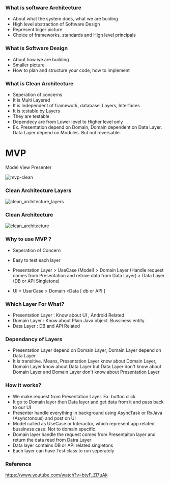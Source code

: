 ### What is software Architecture
- About what the system does, what we are buiding
- High level abstraction of Software Design
- Represent biger picture
- Choice of frameworks, standards and High level principals
  
### What is Software Design
- About how we are building
- Smaller picture
- How to plan and structure your code, how to implement

### What is Clean Architecture
- Seperation of concerns
- It is Multi Layered
- It is Independent of framework, database, Layers, Interfaces
- It is testable by Layers
- They are testable
- Dependecy are from Lower level to Higher level only
- Ex. Presentation depend on Domain, Domain dependent on Data Layer. Data Layer depend on Modules. But not reversable.
  
# MVP
Model View Presenter

![mvp-clean](https://github.com/NrupParikh/MVP/assets/108717119/68400355-3881-40e7-9e2f-1f099a19cf81)


### Clean Architecture Layers

![clean_architecture_layers](https://github.com/NrupParikh/MVP/assets/108717119/1b1e5f28-f21b-49b3-b22a-5f64ba998279)

### Clean Architecture

![clean_architecture](https://github.com/NrupParikh/MVP/assets/108717119/dfe069bc-4f3c-4957-a50d-5840bed9a160)


### Why to use MVP ?
- Seperation of Concern
- Easy to test each layer

- Presentation Layer > UseCase (Model) > Domain Layer (Handle request comes from Presentation and retrive data from Data Layer) > Data Layer (DB or API Singletons)
- UI > UserCase > Domain >Data [ db or API ]

### Which Layer For What?

- Presentation Layer : Know about UI , Android Related
- Domain Layer : Know about Plain Java object. Bussiness entity
- Data Layer : DB and API Related

### Dependancy of Layers
- Presentation Layer depend on Domain Layer, Domain Layer depend on Data Layer
- It is transitive. Means, Presentation Layer know about Domain Layer, Domain Layer know about Data Layer but Data Layer don't know about Domain Layer and Domain Layer don't know about Presentation Layer

### How it works?
- We make request from Presentation Layer. Ex. button click
- It go to Domain layer then Data layer and get data from it and pass back to our UI
- Presenter handle everything in background using AsyncTask or RxJava  (Asyncronous) and post on UI
- Model called as UseCase or Interactor, which represent app related bussiness case. Not to domain specific.
- Domain layer handle the request comes from Presentaiton layer and return the data read from Datra Layer
- Data layer contains DB or API related singletons
- Each layer can have Test class to run seperately

### Reference

https://www.youtube.com/watch?v=btyF_Zl7uAk
